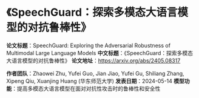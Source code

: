 # 《SpeechGuard：探索多模态大语言模型的对抗鲁棒性》

**论文标题**：SpeechGuard: Exploring the Adversarial Robustness of Multimodal Large Language Models
**中文标题**：《SpeechGuard：探索多模态大语言模型的对抗鲁棒性》
**论文地址**：https://arxiv.org/abs/2405.08317

**作者团队**：Zhaowei Zhu, Yufei Guo, Jian Jiao, Yufei Gu, Shiliang Zhang, Xipeng Qiu, Xuanjing Huang (华东师范大学)
**发表日期**：2024-05-14
**模型功能**：提高多模态大语言模型在面对对抗性攻击时的鲁棒性和安全性
